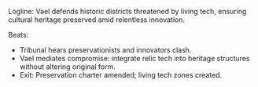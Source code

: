 ﻿---
series: 4
novella: 4
file: S4N4_CH06
type: chapter
pov: Vael
setting: Policy tribunal â€“ heritage preservation
word_target_min: 1201
word_target_max: 2299
status: outline
---
Logline: Vael defends historic districts threatened by living tech, ensuring cultural heritage preserved amid relentless innovation.

Beats:
- Tribunal hears preservationists and innovators clash.
- Vael mediates compromise: integrate relic tech into heritage structures without altering original form.
- Exit: Preservation charter amended; living tech zones created.